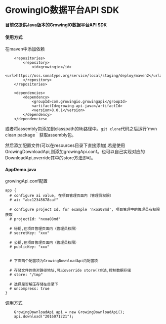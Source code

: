 # GrowingIO数据平台API SDK


**目前仅提供Java版本的GrowingIO数据平台API SDK**

#### 使用方式

在maven中添加依赖


```
    <repositories>
        <repository>
            <id>growingio</id>
            <url>https://oss.sonatype.org/service/local/staging/deploy/maven2</url>
        </repository>
    </repositories>

    <dependencies>
        <dependency>
            <groupId>com.growingio.growingapi</groupId>
            <artifactId>growing-api-java</artifactId>
            <version>0.0.1</version>
        </dependency>
    </dependencies>
```


或者将assembly包添加到classpath的lib路径中。`git clone`代码之后运行`mvn clean package｀获取assembly包。

然后添加配置文件(可以在resources目录下直接添加),若是使用GrowingDownloadApi,则添加growingApi.conf。也可以自己实现对应的DownloadApi,override其中的store方法即可。


#### AppDemo.java

growingApi.conf配置

```
app {
  # configure ai value, 在项目管理页面内（管理员权限）
  # ai: "abc12345678caf"

  # configure project Id, for example 'nxoa08md', 项目管理中的管理员有权限获取
  # projectId: "nxoa08md"

  # 秘钥,在项目管理页面内（管理员权限）
  # secretKey: "xxx"

  # 公钥,在项目管理页面内（管理员权限）
  # publicKey: "xxx"


  # 下面两个配置项为GrowingDownloadApi内配置项

  # 存储文件的绝对路径地址,可以override store()方法,控制数据存储
  # store: "/tmp"

  # 选择是否解压存储在目录下
  # uncompress: true
}

```

调用方式

```
    GrowingDownloadApi api = new GrowingDownloadApi();
    api.download("2016071221");
```